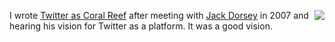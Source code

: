 <img src="http://scripting.com/images/2018/10/29/microsoftBrain.png" border="0" align="right">I wrote <a href="http://scripting.com/stories/2007/04/28/twitterAsCoralReef.html">Twitter as Coral Reef</a> after meeting with <a href="https://twitter.com/jack">Jack Dorsey</a> in 2007 and hearing his vision for Twitter as a platform. It was a good vision. 
